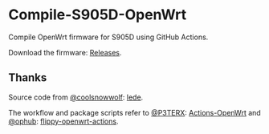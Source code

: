 # Compile-S905D-OpenWrt
Compile OpenWrt firmware for S905D using GitHub Actions.

Download the firmware: [Releases](https://github.com/dky815/Compile-S905D-OpenWrt/releases).

## Thanks 
Source code from [@coolsnowwolf](https://github.com/coolsnowwolf): [lede](https://github.com/coolsnowwolf/lede).

The workflow and package scripts refer to [@P3TERX](https://github.com/P3TERX): [Actions-OpenWrt](https://github.com/P3TERX/Actions-OpenWrt) and [@ophub](https://github.com/ophub): [flippy-openwrt-actions](https://github.com/ophub/flippy-openwrt-actions).